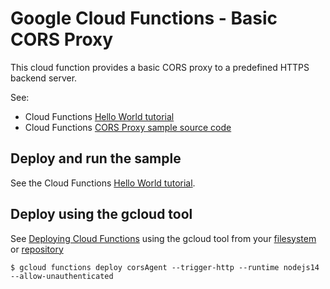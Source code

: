 # Google Cloud Functions - Basic CORS Proxy

This cloud function provides a basic CORS proxy to a predefined HTTPS backend server.

See:

* Cloud Functions [Hello World tutorial][tutorial]
* Cloud Functions [CORS Proxy sample source code][code]

[tutorial]: https://cloud.google.com/functions/docs/quickstart
[code]: index.js

## Deploy and run the sample

See the Cloud Functions [Hello World tutorial][tutorial].

## Deploy using the gcloud tool

See [Deploying Cloud Functions][deploying] using the gcloud tool from your [filesystem][filesystem] or [repository][repo]

```
$ gcloud functions deploy corsAgent --trigger-http --runtime nodejs14 --allow-unauthenticated
```

[deploying]: https://cloud.google.com/functions/docs/deploying/
[filesystem]: https://cloud.google.com/functions/docs/deploying/filesystem#deploy_using_the_gcloud_tool
[repo]: https://cloud.google.com/functions/docs/deploying/repo#deploy_using_the_gcloud_tool
